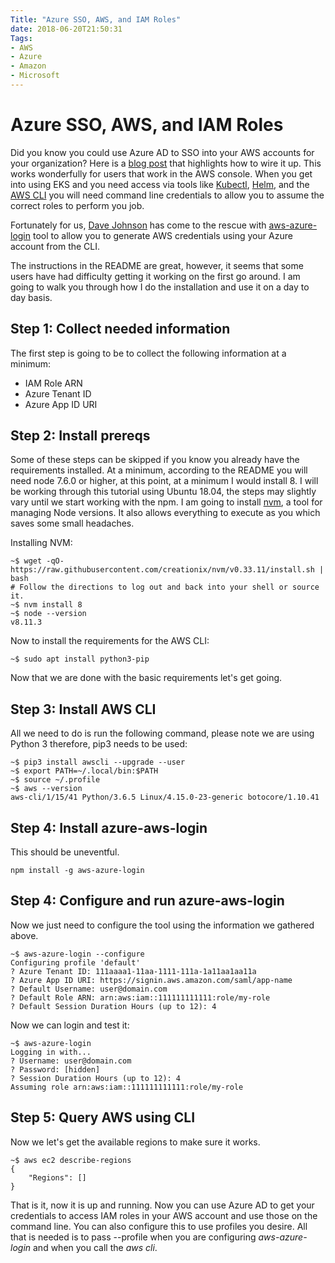 ```yaml
---
Title: "Azure SSO, AWS, and IAM Roles"
date: 2018-06-20T21:50:31
Tags: 
- AWS
- Azure
- Amazon
- Microsoft
---
```

# Azure SSO, AWS, and IAM Roles

Did you know you could use Azure AD to SSO into your AWS accounts for your organization?  Here is a [blog post](https://www.cloudreach.com/blog/multi-aws-account-federation-microsoft-azure-ad/) that highlights how to wire it up. This works wonderfully for users that work in the AWS console. When you get into using EKS and you need access via tools like [Kubectl](https://kubernetes.io/docs/reference/kubectl/overview/), [Helm](https://helm.sh/), and the [AWS CLI](https://aws.amazon.com/cli/) you will need command line credentials to allow you to assume the correct roles to perform you job.

Fortunately for us, [Dave Johnson](https://github.com/dtjohnson) has come to the rescue with [aws-azure-login](https://github.com/dtjohnson/aws-azure-login) tool to allow you to generate AWS credentials using your Azure account from the CLI.

The instructions in the README are great, however, it seems that some users have had difficulty getting it working on the first go around. I am going to walk you through how I do the installation and use it on a day to day basis.

## Step 1: Collect needed information

The first step is going to be to collect the following information at a minimum:

* IAM Role ARN
* Azure Tenant ID
* Azure App ID URI

## Step 2: Install prereqs

Some of these steps can be skipped if you know you already have the requirements installed. At a minimum, according to the README you will need node 7.6.0 or higher, at this point, at a minimum I would install 8. I will be working through this tutorial using Ubuntu 18.04, the steps may slightly vary until we start working with the npm. I am going to install [nvm](https://github.com/creationix/nvm), a tool for managing Node versions. It also allows everything to execute as you which saves some small headaches.

Installing NVM:

```
~$ wget -qO- https://raw.githubusercontent.com/creationix/nvm/v0.33.11/install.sh | bash
# Follow the directions to log out and back into your shell or source it.
~$ nvm install 8
~$ node --version
v8.11.3
```

Now to install the requirements for the AWS CLI:

```
~$ sudo apt install python3-pip 
```

Now that we are done with the basic requirements let's get going.

## Step 3: Install AWS CLI 

All we need to do is run the following command, please note we are using Python 3 therefore, pip3 needs to be used:

```
~$ pip3 install awscli --upgrade --user
~$ export PATH=~/.local/bin:$PATH
~$ source ~/.profile
~$ aws --version
aws-cli/1/15/41 Python/3.6.5 Linux/4.15.0-23-generic botocore/1.10.41
```

## Step 4: Install azure-aws-login

This should be uneventful.

```
npm install -g aws-azure-login
```

## Step 4: Configure and run azure-aws-login

Now we just need to configure the tool using the information we gathered above. 

```
~$ aws-azure-login --configure
Configuring profile 'default'
? Azure Tenant ID: 111aaaa1-11aa-1111-111a-1a11aa1aa11a
? Azure App ID URI: https://signin.aws.amazon.com/saml/app-name
? Default Username: user@domain.com
? Default Role ARN: arn:aws:iam::111111111111:role/my-role
? Default Session Duration Hours (up to 12): 4
```

Now we can login and test it:

```
~$ aws-azure-login
Logging in with...
? Username: user@domain.com
? Password: [hidden] 
? Session Duration Hours (up to 12): 4
Assuming role arn:aws:iam::111111111111:role/my-role
```

## Step 5: Query AWS using CLI

Now we let's get the available regions to make sure it works.

```
~$ aws ec2 describe-regions
{
    "Regions": []    
}
```

That is it, now it is up and running. Now you can use Azure AD to get your credentials to access IAM roles in your AWS account and use those on the command line. You can also configure this to use profiles you desire. All that is needed is to pass --profile when you are configuring *aws-azure-login* and when you call the *aws cli*.
